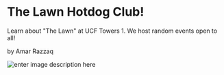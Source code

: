# The Lawn Hotdog Club!

Learn about "The Lawn" at UCF Towers 1.
We host random events open to all!

by Amar Razzaq

![enter image description here](https://r4maa.github.io/TheLawnHotdogClub/assets/tempbg-Clal7bwa.jpg)
